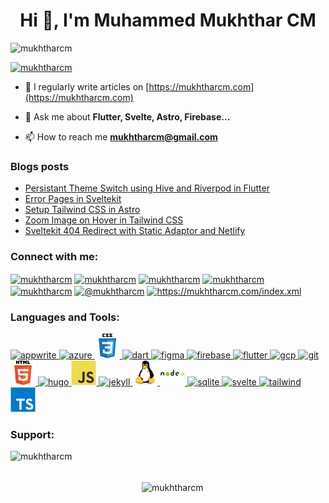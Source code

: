 <h1 align="center">Hi 👋, I'm Muhammed Mukhthar CM</h1>
<p align="left"> <img src="https://komarev.com/ghpvc/?username=mukhtharcm&label=Profile%20views&color=0e75b6&style=flat" alt="mukhtharcm" /> </p>

<p align="left"> <a href="https://twitter.com/mukhtharcm" target="blank"><img src="https://img.shields.io/twitter/follow/mukhtharcm?logo=twitter&style=for-the-badge" alt="mukhtharcm" /></a> </p>

- 📝 I regularly write articles on [https://mukhtharcm.com](https://mukhtharcm.com)

- 💬 Ask me about **Flutter, Svelte, Astro, Firebase...**

- 📫 How to reach me **mukhtharcm@gmail.com**

### Blogs posts
<!-- BLOG-POST-LIST:START -->
- [Persistant Theme Switch using Hive and Riverpod in Flutter](https://mukhtharcm.com/persistant-theme-hive-riverpod/)
- [Error Pages in Sveltekit](https://mukhtharcm.com/error-pages-sveltekit/)
- [Setup Tailwind CSS in Astro](https://mukhtharcm.com/astro-tailwind-setup/)
- [Zoom Image on Hover in Tailwind CSS](https://mukhtharcm.com/zoom-image-hover-tailwind-css/)
- [Sveltekit 404 Redirect with Static Adaptor and Netlify](https://mukhtharcm.com/sveltekit-404-redirect-static-adaptor-netlify/)
<!-- BLOG-POST-LIST:END -->

<h3 align="left">Connect with me:</h3>
<p align="left">
<a href="https://codepen.io/mukhtharcm" target="blank"><img align="center" src="https://raw.githubusercontent.com/rahuldkjain/github-profile-readme-generator/master/src/images/icons/Social/codepen.svg" alt="mukhtharcm" height="30" width="40" /></a>
<a href="https://dev.to/mukhtharcm" target="blank"><img align="center" src="https://raw.githubusercontent.com/rahuldkjain/github-profile-readme-generator/master/src/images/icons/Social/devto.svg" alt="mukhtharcm" height="30" width="40" /></a>
<a href="https://twitter.com/mukhtharcm" target="blank"><img align="center" src="https://raw.githubusercontent.com/rahuldkjain/github-profile-readme-generator/master/src/images/icons/Social/twitter.svg" alt="mukhtharcm" height="30" width="40" /></a>
<a href="https://fb.com/mukhtharcm" target="blank"><img align="center" src="https://raw.githubusercontent.com/rahuldkjain/github-profile-readme-generator/master/src/images/icons/Social/facebook.svg" alt="mukhtharcm" height="30" width="40" /></a>
<a href="https://instagram.com/mukhtharcm" target="blank"><img align="center" src="https://raw.githubusercontent.com/rahuldkjain/github-profile-readme-generator/master/src/images/icons/Social/instagram.svg" alt="mukhtharcm" height="30" width="40" /></a>
<a href="https://hashnode.com/@mukhtharcm" target="blank"><img align="center" src="https://raw.githubusercontent.com/rahuldkjain/github-profile-readme-generator/master/src/images/icons/Social/hashnode.svg" alt="@mukhtharcm" height="30" width="40" /></a>
<a href="/https://mukhtharcm.com/index.xml" target="blank"><img align="center" src="https://raw.githubusercontent.com/rahuldkjain/github-profile-readme-generator/master/src/images/icons/Social/rss.svg" alt="https://mukhtharcm.com/index.xml" height="30" width="40" /></a>
</p>

<h3 align="left">Languages and Tools:</h3>
<p align="left"> <a href="https://appwrite.io" target="_blank" rel="noreferrer"> <img src="https://www.vectorlogo.zone/logos/appwriteio/appwriteio-icon.svg" alt="appwrite" width="40" height="40"/> </a> <a href="https://azure.microsoft.com/en-in/" target="_blank" rel="noreferrer"> <img src="https://www.vectorlogo.zone/logos/microsoft_azure/microsoft_azure-icon.svg" alt="azure" width="40" height="40"/> </a> <a href="https://www.w3schools.com/css/" target="_blank" rel="noreferrer"> <img src="https://raw.githubusercontent.com/devicons/devicon/master/icons/css3/css3-original-wordmark.svg" alt="css3" width="40" height="40"/> </a> <a href="https://dart.dev" target="_blank" rel="noreferrer"> <img src="https://www.vectorlogo.zone/logos/dartlang/dartlang-icon.svg" alt="dart" width="40" height="40"/> </a> <a href="https://www.figma.com/" target="_blank" rel="noreferrer"> <img src="https://www.vectorlogo.zone/logos/figma/figma-icon.svg" alt="figma" width="40" height="40"/> </a> <a href="https://firebase.google.com/" target="_blank" rel="noreferrer"> <img src="https://www.vectorlogo.zone/logos/firebase/firebase-icon.svg" alt="firebase" width="40" height="40"/> </a> <a href="https://flutter.dev" target="_blank" rel="noreferrer"> <img src="https://www.vectorlogo.zone/logos/flutterio/flutterio-icon.svg" alt="flutter" width="40" height="40"/> </a> <a href="https://cloud.google.com" target="_blank" rel="noreferrer"> <img src="https://www.vectorlogo.zone/logos/google_cloud/google_cloud-icon.svg" alt="gcp" width="40" height="40"/> </a> <a href="https://git-scm.com/" target="_blank" rel="noreferrer"> <img src="https://www.vectorlogo.zone/logos/git-scm/git-scm-icon.svg" alt="git" width="40" height="40"/> </a> <a href="https://www.w3.org/html/" target="_blank" rel="noreferrer"> <img src="https://raw.githubusercontent.com/devicons/devicon/master/icons/html5/html5-original-wordmark.svg" alt="html5" width="40" height="40"/> </a> <a href="https://gohugo.io/" target="_blank" rel="noreferrer"> <img src="https://api.iconify.design/logos-hugo.svg" alt="hugo" width="40" height="40"/> </a> <a href="https://developer.mozilla.org/en-US/docs/Web/JavaScript" target="_blank" rel="noreferrer"> <img src="https://raw.githubusercontent.com/devicons/devicon/master/icons/javascript/javascript-original.svg" alt="javascript" width="40" height="40"/> </a> <a href="https://jekyllrb.com/" target="_blank" rel="noreferrer"> <img src="https://www.vectorlogo.zone/logos/jekyllrb/jekyllrb-icon.svg" alt="jekyll" width="40" height="40"/> </a> <a href="https://www.linux.org/" target="_blank" rel="noreferrer"> <img src="https://raw.githubusercontent.com/devicons/devicon/master/icons/linux/linux-original.svg" alt="linux" width="40" height="40"/> </a> <a href="https://nodejs.org" target="_blank" rel="noreferrer"> <img src="https://raw.githubusercontent.com/devicons/devicon/master/icons/nodejs/nodejs-original-wordmark.svg" alt="nodejs" width="40" height="40"/> </a> <a href="https://www.sqlite.org/" target="_blank" rel="noreferrer"> <img src="https://www.vectorlogo.zone/logos/sqlite/sqlite-icon.svg" alt="sqlite" width="40" height="40"/> </a> <a href="https://svelte.dev" target="_blank" rel="noreferrer"> <img src="https://upload.wikimedia.org/wikipedia/commons/1/1b/Svelte_Logo.svg" alt="svelte" width="40" height="40"/> </a> <a href="https://tailwindcss.com/" target="_blank" rel="noreferrer"> <img src="https://www.vectorlogo.zone/logos/tailwindcss/tailwindcss-icon.svg" alt="tailwind" width="40" height="40"/> </a> <a href="https://www.typescriptlang.org/" target="_blank" rel="noreferrer"> <img src="https://raw.githubusercontent.com/devicons/devicon/master/icons/typescript/typescript-original.svg" alt="typescript" width="40" height="40"/> </a> </p>

<h3 align="left">Support:</h3>
<p><a href="https://www.buymeacoffee.com/mukhtharcm"> <img align="left" src="https://cdn.buymeacoffee.com/buttons/v2/default-yellow.png" height="50" width="210" alt="mukhtharcm" /></a></p><br><br>

<p><img align="center" src="https://github-readme-stats.vercel.app/api/top-langs?username=mukhtharcm&show_icons=true&locale=en&layout=compact" alt="mukhtharcm" /></p>
